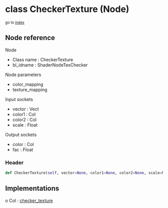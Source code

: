 # class CheckerTexture (Node)

<sub>go to [index](/docs/index.md)</sub>

## Node reference

Node
 - Class name : CheckerTexture
 - bl_idname : ShaderNodeTexChecker

Node parameters
 - color_mapping
 - texture_mapping

Input sockets
 - vector : Vect
 - color1 : Col
 - color2 : Col
 - scale : Float

Output sockets
 - color : Col
 - fac : Float

### Header

``` python
def CheckerTexture(self, vector=None, color1=None, color2=None, scale=None, color_mapping=None, texture_mapping=None, node_label=None, node_color=None):
```

## Implementations

o Col : [checker_texture](#checker_texture) 

